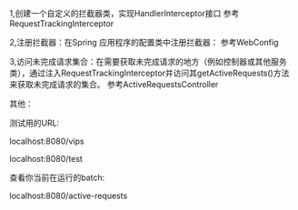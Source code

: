 1,创建一个自定义的拦截器类，实现HandlerInterceptor接口
参考RequestTrackingInterceptor 

2,注册拦截器：在Spring 应用程序的配置类中注册拦截器：
参考WebConfig

3,访问未完成请求集合：在需要获取未完成请求的地方（例如控制器或其他服务类），通过注入RequestTrackingInterceptor并访问其getActiveRequests()方法来获取未完成请求的集合。
参考ActiveRequestsController 

其他：

测试用的URL:

localhost:8080/vips

localhost:8080/test

查看你当前在运行的batch:

localhost:8080/active-requests
